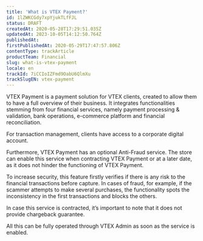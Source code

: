 ```yaml
---
title: 'What is VTEX Payment?'
id: 1lZWKCGdy7xpYjukTLfFJL
status: DRAFT
createdAt: 2020-05-28T17:29:51.035Z
updatedAt: 2023-10-05T14:12:50.764Z
publishedAt: 
firstPublishedAt: 2020-05-29T17:47:57.806Z
contentType: trackArticle
productTeam: Financial
slug: what-is-vtex-payment
locale: en
trackId: 7iCCIoIZFmd9OabU6QlmXu
trackSlugEN: vtex-payment
---
```


VTEX Payment is a payment solution for VTEX clients, created to allow them to have a full overview of their business. It integrates functionalities stemming from four financial services, namely payment processing & validation, bank operations, e-commerce platform and financial reconciliation.

For transaction management, clients have access to a corporate digital account.

Furthermore, VTEX Payment has an optional Anti-Fraud service. The store can enable this service when contracting VTEX Payment or at a later date, as it does not hinder the functioning of VTEX Payment.

To increase security, this feature firstly verifies if there is any risk to the financial transactions before capture. In cases of fraud, for example, if the scammer attempts to make several purchases, the functionality spots the inconsistency in the first transactions and blocks the others.

In case this service is contracted, it’s important to note that it does not provide chargeback guarantee.

All this can be fully operated through VTEX Admin as soon as the service is enabled. 

